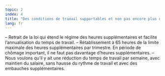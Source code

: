 ```yaml
---
topic: 2
index: 4
title: "Des conditions de travail supportables et non pas encore plus de flexibilité."
lang: fr
---
```

– Retrait de la loi qui étend le régime des heures supplémentaires et facilite
l’annualisation du temps de travail.
– Rétablissement à 65 heures de la limite maximale des heures supplémentaires
par trimestre. En période de chômage important, il ne faut pas davantage
d’heures supplémentaires.
– Nous voulons qu’il y ait une réduction du temps de travail par semaine, avec
maintien du salaire, sans hausse du rythme de travail et avec des embauches
supplémentaires.
